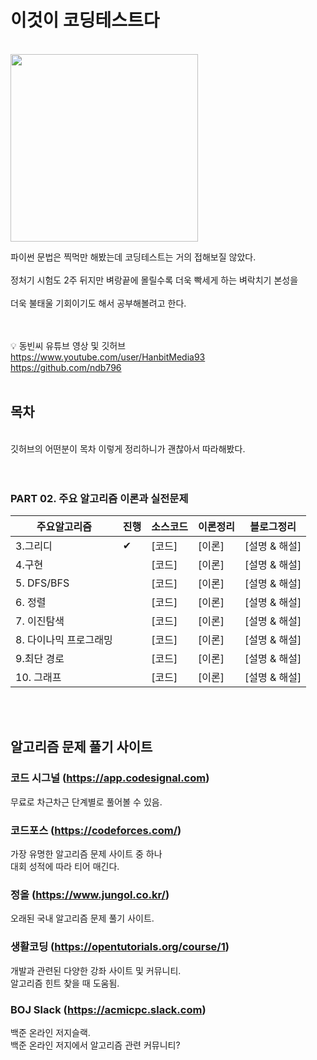 # 이것이 코딩테스트다
<br>
<img src = "https://user-images.githubusercontent.com/42762236/101512360-42125800-39be-11eb-9bcf-86173de1dada.png" width="300px">

파이썬 문법은 찍먹만 해봤는데 코딩테스트는 거의 접해보질 않았다. <br><br>
정처기 시험도 2주 뒤지만 벼랑끝에 몰릴수록 더욱 빡세게 하는 벼락치기 본성을 <br><br>
더욱 불태울 기회이기도 해서 공부해볼려고 한다.
</br>
</br>
</br>

💡 동빈씨 유튜브 영상 및 깃허브 <br>
https://www.youtube.com/user/HanbitMedia93 <br>
https://github.com/ndb796
<br>
<br>

## 목차
</br>
깃허브의 어떤분이 목차 이렇게 정리하니가 괜찮아서 따라해봤다. 
<br>
<br>
<br>

### PART 02. 주요 알고리즘 이론과 실전문제

| 주요알고리즘     | 진행|  소스코드   |  이론정리    |  블로그정리  |
| ---- | ---- | ---- | ---- | ---- |
|   3.그리디   | ✔ |  [코드]   |    [이론]   |    [설명 & 해설]    |
|   4.구현   |  |  [코드]   |    [이론]   |    [설명 & 해설]    |
|   5. DFS/BFS  |  |  [코드]   |    [이론]   |    [설명 & 해설]    |
|   6. 정렬   |  |  [코드]   |    [이론]   |    [설명 & 해설]    |
|   7. 이진탐색   |  |  [코드]   |    [이론]   |    [설명 & 해설]    |
|   8. 다이나믹 프로그래밍   |  |  [코드]   |    [이론]   |    [설명 & 해설]    |
|   9.최단 경로   |  |  [코드]   |    [이론]   |    [설명 & 해설]    |
|   10. 그래프   |  |  [코드]   |    [이론]   |    [설명 & 해설]    |
<br><br>
## 알고리즘 문제 풀기 사이트
### 코드 시그널 (https://app.codesignal.com) 
무료로 차근차근 단계별로 풀어볼 수 있음. <br>
### 코드포스 (https://codeforces.com/) 
가장 유명한 알고리즘 문제 사이트 중 하나 <br>
대회 성적에 따라 티어 매긴다.
### 정올 (https://www.jungol.co.kr/) 
오래된 국내 알고리즘 문제 풀기 사이트. <br>
### 생활코딩 (https://opentutorials.org/course/1)
개발과 관련된 다양한 강좌 사이트 및 커뮤니티. <br>
알고리즘 힌트 찾을 때 도움됨.<br>
### BOJ Slack (https://acmicpc.slack.com) 
백준 온라인 저지슬랙. <br>
백준 온라인 저지에서 알고리즘 관련 커뮤니티?

